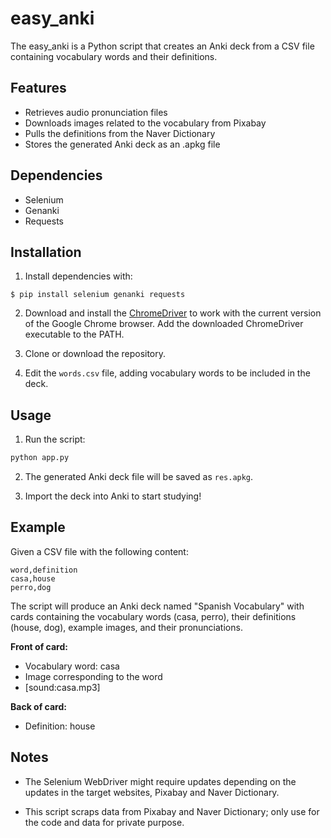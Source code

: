 # easy_anki

The easy_anki is a Python script that creates an Anki deck from a CSV file containing vocabulary words and their definitions. 

## Features

- Retrieves audio pronunciation files
- Downloads images related to the vocabulary from Pixabay
- Pulls the definitions from the Naver Dictionary
- Stores the generated Anki deck as an .apkg file

## Dependencies

- Selenium
- Genanki
- Requests

## Installation

1. Install dependencies with:
```
$ pip install selenium genanki requests
```

2. Download and install the [ChromeDriver](https://sites.google.com/a/chromium.org/chromedriver/downloads)
   to work with the current version of the Google Chrome browser. Add the downloaded ChromeDriver executable to the PATH.

3. Clone or download the repository.

4. Edit the `words.csv` file, adding vocabulary words to be included in the deck.

## Usage

1. Run the script:

```python
python app.py
```

2. The generated Anki deck file will be saved as `res.apkg`.

3. Import the deck into Anki to start studying!

## Example

Given a CSV file with the following content:

```
word,definition
casa,house
perro,dog
```

The script will produce an Anki deck named "Spanish Vocabulary" with cards containing the vocabulary words (casa, perro), their definitions (house, dog), example images, and their pronunciations.

**Front of card:**

- Vocabulary word: casa
- Image corresponding to the word
- [sound:casa.mp3]

**Back of card:**

- Definition: house

## Notes

- The Selenium WebDriver might require updates depending on the updates in the target websites, Pixabay and Naver Dictionary.

- This script scraps data from Pixabay and Naver Dictionary; only use for the code and data for private purpose.